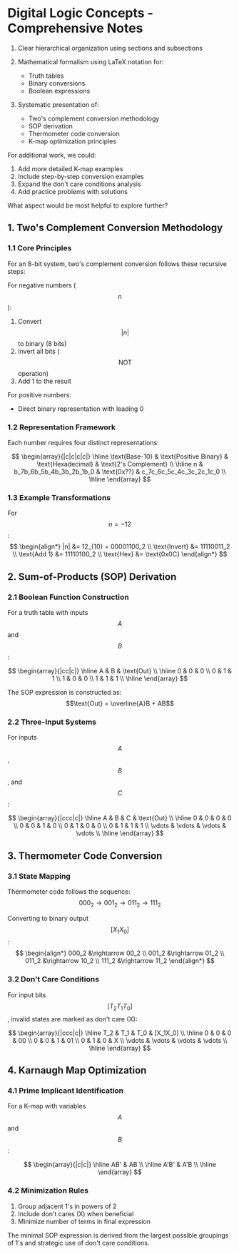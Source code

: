 # Digital Logic Concepts - Comprehensive Notes

1. Clear hierarchical organization using sections and subsections

2. Mathematical formalism using LaTeX notation for:
   - Truth tables
   - Binary conversions
   - Boolean expressions
3. Systematic presentation of:
   - Two's complement conversion methodology
   - SOP derivation
   - Thermometer code conversion
   - K-map optimization principles

For additional work, we could:

1. Add more detailed K-map examples
2. Include step-by-step conversion examples
3. Expand the don't care conditions analysis
4. Add practice problems with solutions

What aspect would be most helpful to explore further?

## 1. Two's Complement Conversion Methodology

### 1.1 Core Principles

For an 8-bit system, two's complement conversion follows these recursive steps:

For negative numbers ($$n$$):

1. Convert $$|n|$$ to binary (8 bits)
2. Invert all bits ($$\text{NOT}$$ operation)
3. Add 1 to the result

For positive numbers:

- Direct binary representation with leading 0

### 1.2 Representation Framework

Each number requires four distinct representations:

$$
\begin{array}{|c|c|c|c|}
\hline
\text{Base-10} & \text{Positive Binary} & \text{Hexadecimal} & \text{2's Complement} \\
\hline
n & b_7b_6b_5b_4b_3b_2b_1b_0 & \text{0x??} & c_7c_6c_5c_4c_3c_2c_1c_0 \\
\hline
\end{array}
$$

### 1.3 Example Transformations

For $$n = -12$$:
$$
\begin{align*}
|n| &= 12_{10} = 00001100_2 \\
\text{Invert} &= 11110011_2 \\
\text{Add 1} &= 11110100_2 \\
\text{Hex} &= \text{0x0C}
\end{align*}
$$

## 2. Sum-of-Products (SOP) Derivation

### 2.1 Boolean Function Construction

For a truth table with inputs $$A$$ and $$B$$:

$$
\begin{array}{|cc|c|}
\hline
A & B & \text{Out} \\
\hline
0 & 0 & 0 \\
0 & 1 & 1 \\
1 & 0 & 0 \\
1 & 1 & 1 \\
\hline
\end{array}
$$

The SOP expression is constructed as:
$$\text{Out} = \overline{A}B + AB$$

### 2.2 Three-Input Systems

For inputs $$A$$, $$B$$, and $$C$$:

$$
\begin{array}{|ccc|c|}
\hline
A & B & C & \text{Out} \\
\hline
0 & 0 & 0 & 0 \\
0 & 0 & 1 & 0 \\
0 & 1 & 0 & 0 \\
0 & 1 & 1 & 1 \\
\vdots & \vdots & \vdots & \vdots \\
\hline
\end{array}
$$

## 3. Thermometer Code Conversion

### 3.1 State Mapping

Thermometer code follows the sequence:
$$000_2 \rightarrow 001_2 \rightarrow 011_2 \rightarrow 111_2$$

Converting to binary output $$[X_1X_0]$$:
$$
\begin{align*}
000_2 &\rightarrow 00_2 \\
001_2 &\rightarrow 01_2 \\
011_2 &\rightarrow 10_2 \\
111_2 &\rightarrow 11_2
\end{align*}
$$

### 3.2 Don't Care Conditions

For input bits $$[T_2T_1T_0]$$, invalid states are marked as don't care (X):

$$
\begin{array}{|ccc|c|}
\hline
T_2 & T_1 & T_0 & [X_1X_0] \\
\hline
0 & 0 & 0 & 00 \\
0 & 0 & 1 & 01 \\
0 & 1 & 0 & X \\
\vdots & \vdots & \vdots & \vdots \\
\hline
\end{array}
$$

## 4. Karnaugh Map Optimization

### 4.1 Prime Implicant Identification

For a K-map with variables $$A$$ and $$B$$:

$$
\begin{array}{|c|c|}
\hline
AB' & AB \\
\hline
A'B' & A'B \\
\hline
\end{array}
$$

### 4.2 Minimization Rules

1. Group adjacent 1's in powers of 2
2. Include don't cares (X) when beneficial
3. Minimize number of terms in final expression

The minimal SOP expression is derived from the largest possible groupings of 1's and strategic use of don't care conditions.
